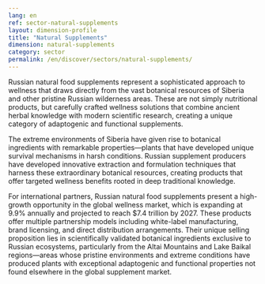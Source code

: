 ```yaml
---
lang: en
ref: sector-natural-supplements
layout: dimension-profile
title: "Natural Supplements"
dimension: natural-supplements
category: sector
permalink: /en/discover/sectors/natural-supplements/
---
```


Russian natural food supplements represent a sophisticated approach to wellness that draws directly from the vast botanical resources of Siberia and other pristine Russian wilderness areas. These are not simply nutritional products, but carefully crafted wellness solutions that combine ancient herbal knowledge with modern scientific research, creating a unique category of adaptogenic and functional supplements.

The extreme environments of Siberia have given rise to botanical ingredients with remarkable properties—plants that have developed unique survival mechanisms in harsh conditions. Russian supplement producers have developed innovative extraction and formulation techniques that harness these extraordinary botanical resources, creating products that offer targeted wellness benefits rooted in deep traditional knowledge.

For international partners, Russian natural food supplements present a high-growth opportunity in the global wellness market, which is expanding at 9.9% annually and projected to reach $7.4 trillion by 2027. These products offer multiple partnership models including white-label manufacturing, brand licensing, and direct distribution arrangements. Their unique selling proposition lies in scientifically validated botanical ingredients exclusive to Russian ecosystems, particularly from the Altai Mountains and Lake Baikal regions—areas whose pristine environments and extreme conditions have produced plants with exceptional adaptogenic and functional properties not found elsewhere in the global supplement market.
